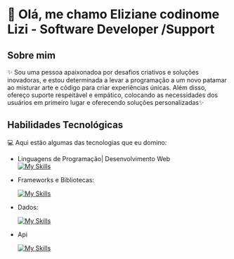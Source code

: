 
  # 🚀 Olá, me chamo Eliziane codinome Lizi  - Software Developer /Support
  
  ## Sobre mim
  
  ✨ Sou uma pessoa apaixonadoa por desafios criativos e soluções inovadoras, e estou determinada a levar a programação a um novo patamar ao misturar arte e código para criar experiências únicas. Além disso, ofereço suporte respeitável e empático, colocando as necessidades dos usuários em primeiro lugar e oferecendo soluções personalizadas✨
  
  ## Habilidades Tecnológicas
  
  💻 Aqui estão algumas das tecnologias que eu domino:
  
  
  -  Linguagens de Programação| Desenvolvimento Web  
      [![My Skills](https://skillicons.dev/icons?i=html,css,java,typescript)](https://skillicons.dev)
  - Frameworks e Bibliotecas: 
  
      [![My Skills](https://skillicons.dev/icons?i=react,redux,bootstrap,angular)](https://skillicons.dev)
  - Dados: 
  
      [![My Skills](https://skillicons.dev/icons?i=mysql,mongo,postgres)](https://skillicons.dev)
  - Api

  
      [![My Skills](https://skillicons.dev/icons?i=postman,kibana)](https://skillicons.dev)


    
